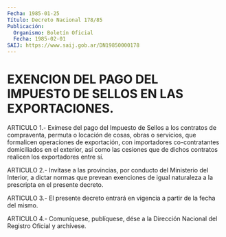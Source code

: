 ```yaml
---
Fecha: 1985-01-25
Título: Decreto Nacional 178/85
Publicación:
  Organismo: Boletín Oficial
  Fecha: 1985-02-01
SAIJ: https://www.saij.gob.ar/DN19850000178
---
```

# EXENCION DEL PAGO DEL IMPUESTO DE SELLOS EN LAS EXPORTACIONES.

<a id="1"></a>
ARTICULO  1.-  Exímese  del  pago  del  Impuesto  de  Sellos  a los contratos  de  compraventa,  permuta  o  locación de cosas, obras o servicios,    que  formalicen  operaciones  de  exportación,    con importadores co-contratantes  domiciliados en el exterior, así como las  cesiones  que de dichos contratos  realicen  los  exportadores entre sí.

<a id="2"></a>
ARTICULO    2.-   Invítase  a  las  provincias,  por  conducto  del Ministerio del Interior,  a dictar normas que prevean exenciones de igual  naturaleza  a  la  prescripta    en   el  presente  decreto.

<a id="3"></a>
ARTICULO  3.-  El  presente decreto entrará en vigencia a partir de la fecha del mismo.

<a id="4"></a>
ARTICULO  4.- Comuníquese, publíquese, dése a la Dirección Nacional del Registro Oficial y archívese.